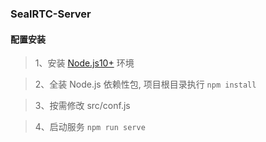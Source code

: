 ### SealRTC-Server

#### 配置安装

> 1、安装 [Node.js10+](http://nodejs.cn/download/) 环境

> 2、全装 Node.js 依赖性包, 项目根目录执行 `npm install`

> 3、按需修改 src/conf.js 

> 4、启动服务 `npm run serve`
